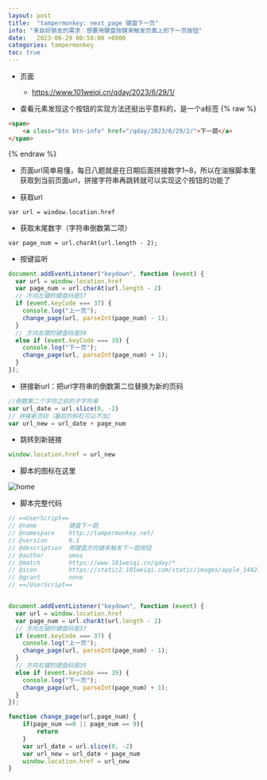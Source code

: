 ```yaml
---
layout: post
title:  "tampermonkey: next_page 键盘下一页"
info: "来自好朋友的需求：想要用键盘按键来触发页面上的下一页按钮"
date:   2023-06-29 00:50:00 +0800
categories: tampermonkey
toc: true
---
```


- 页面
  - https://www.101weiqi.cn/qday/2023/6/29/1/


- 查看元素发现这个按钮的实现方法还挺出乎意料的，是一个a标签
{% raw %}
```html
<span>
    <a class="btn btn-info" href="/qday/2023/6/29/2/">下一题</a>
</span>
```
{% endraw %}


- 页面url简单易懂，每日八题就是在日期后面拼接数字1~8，所以在油猴脚本里获取到当前页面url，拼接字符串再跳转就可以实现这个按钮的功能了


- 获取url
```
var url = window.location.href
```

- 获取末尾数字（字符串倒数第二项）
```
var page_num = url.charAt(url.length - 2);
```

- 按键监听

```js
document.addEventListener("keydown", function (event) {
  var url = window.location.href
  var page_num = url.charAt(url.length - 2)
  // 方向左键的键盘码是37
  if (event.keyCode === 37) {
    console.log("上一页");
    change_page(url, parseInt(page_num) - 1);
  }
  // 方向右键的键盘码是39
  else if (event.keyCode === 39) {
    console.log("下一页");
    change_page(url, parseInt(page_num) + 1);
  }
});
```


- 拼接新url：把url字符串的倒数第二位替换为新的页码
```js
//倒数第二个字符之前的子字符串
var url_date = url.slice(0, -2)
// 拼接新页码（最后的斜杠可以不加）
var url_new = url_date + page_num
```


- 跳转到新链接
```js
window.location.href = url_new
```


- 脚本的图标在这里

![home]({{site.url}}/image/tampermonkey/2023-6-29-next_page/image_1.jpg)


- 脚本完整代码

```js
// ==UserScript==
// @name         键盘下一题
// @namespace    http://tampermonkey.net/
// @version      0.1
// @description  用键盘方向键来触发下一题按钮
// @author       umas
// @match        https://www.101weiqi.cn/qday/*
// @icon         https://static2.101weiqi.com/static/images/apple_1442.png
// @grant        none
// ==/UserScript==


document.addEventListener("keydown", function (event) {
  var url = window.location.href
  var page_num = url.charAt(url.length - 2)
  // 方向左键的键盘码是37
  if (event.keyCode === 37) {
    console.log("上一页");
    change_page(url, parseInt(page_num) - 1);
  }
  // 方向右键的键盘码是39
  else if (event.keyCode === 39) {
    console.log("下一页");
    change_page(url, parseInt(page_num) + 1);
  }
});

function change_page(url,page_num) {
    if(page_num ==0 || page_num == 9){
        return
    }
    var url_date = url.slice(0, -2)
    var url_new = url_date + page_num
    window.location.href = url_new
}
```


